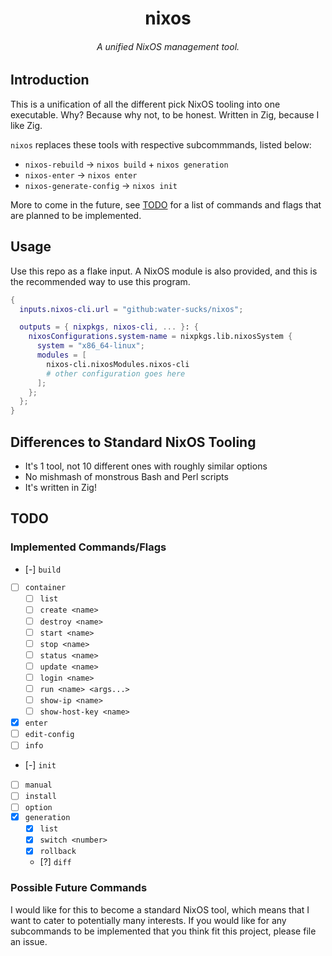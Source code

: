 <h1 align="center">nixos</h1>
<h6 align="center">A unified NixOS management tool.</h6>

## Introduction

This is a unification of all the different pick NixOS tooling into one executable.
Why? Because why not, to be honest. Written in Zig, because I like Zig.

`nixos` replaces these tools with respective subcommmands, listed below:

- `nixos-rebuild` → `nixos build` + `nixos generation`
- `nixos-enter` → `nixos enter`
- `nixos-generate-config` → `nixos init`

More to come in the future, see [TODO](#todo) for a list
of commands and flags that are planned to be implemented.

## Usage

Use this repo as a flake input. A NixOS module is also provided, and this is
the recommended way to use this program.

```nix
{
  inputs.nixos-cli.url = "github:water-sucks/nixos";

  outputs = { nixpkgs, nixos-cli, ... }: {
    nixosConfigurations.system-name = nixpkgs.lib.nixosSystem {
      system = "x86_64-linux";
      modules = [
        nixos-cli.nixosModules.nixos-cli
        # other configuration goes here
      ];
    };
  };
}
```

## Differences to Standard NixOS Tooling

- It's 1 tool, not 10 different ones with roughly similar options
- No mishmash of monstrous Bash and Perl scripts
- It's written in Zig!

## TODO

### Implemented Commands/Flags

- [-] `build`
- [ ] `container`
  - [ ] `list`
  - [ ] `create <name>`
  - [ ] `destroy <name>`
  - [ ] `start <name>`
  - [ ] `stop <name>`
  - [ ] `status <name>`
  - [ ] `update <name>`
  - [ ] `login <name>`
  - [ ] `run <name> <args...>`
  - [ ] `show-ip <name>`
  - [ ] `show-host-key <name>`
- [x] `enter`
- [ ] `edit-config`
- [ ] `info`
- [-] `init`
- [ ] `manual`
- [ ] `install`
- [ ] `option`
- [x] `generation`
  - [x] `list`
  - [x] `switch <number>`
  - [x] `rollback`
  - [?] `diff`

### Possible Future Commands

I would like for this to become a standard NixOS tool, which means that I want
to cater to potentially many interests. If you would like for any subcommands
to be implemented that you think fit this project, please file an issue.
